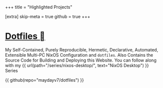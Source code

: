 +++
title = "Highlighted Projects"

[extra]
skip-meta = true
github = true
+++

# [Dotfiles ](https://github.com/maydayv7/dotfiles)

My Self-Contained, Purely Reproducible, Hermetic, Declarative, Automated, Extensible Multi-PC NixOS Configuration and `dotfiles`. Also Contains the Source Code for Building and Deploying this Website. You can follow along with my {{ url(path="/series/nixos-desktop/", text="NixOS Desktop") }} Series

{{ github(repo="maydayv7/dotfiles") }}
